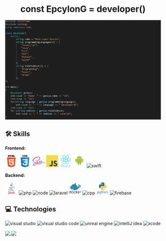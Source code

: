 <h1 align="center">const EpcylonG = developer() </h1>

![App Screenshot](./CodeCpp.png)

<h2>🛠 Skills</h2>

**Frontend:**
<p align="left">
<img src="https://raw.githubusercontent.com/devicons/devicon/master/icons/html5/html5-original-wordmark.svg" alt="html5" width="40" height="40"/>
<img src="https://raw.githubusercontent.com/devicons/devicon/master/icons/css3/css3-original-wordmark.svg" alt="css3" width="40" height="40"/>
<img src="https://raw.githubusercontent.com/devicons/devicon/master/icons/sass/sass-original.svg" alt="sass" width="40" height="40"/>
<img src="https://raw.githubusercontent.com/devicons/devicon/master/icons/javascript/javascript-original.svg" alt="javascript" width="40" height="40"/>
<img src="https://raw.githubusercontent.com/devicons/devicon/master/icons/react/react-original-wordmark.svg" alt="react" width="40" height="40"/>
<img src="https://raw.githubusercontent.com/devicons/devicon/master/icons/android/android-original-wordmark.svg" alt="andorid" width="40" height="40"/>
<img src="https://www.vectorlogo.zone/logos/swift/swift-icon.svg" alt="swift" width="40" height="40"/>
</p>
  
**Backend:**
<p align="left">
<img src="https://raw.githubusercontent.com/devicons/devicon/master/icons/java/java-original-wordmark.svg" alt="java" width="40" height="40"/>
<img src="https://www.vectorlogo.zone/logos/php/php-icon.svg" alt="php" width="40" height="40"/>
<img src="https://www.vectorlogo.zone/logos/nodejs/nodejs-icon.svg" alt="node" width="40" height="40"/>
<img src="https://www.vectorlogo.zone/logos/laravel/laravel-icon.svg" alt="laravel" width="40" height="40"/>
<img src="https://raw.githubusercontent.com/devicons/devicon/master/icons/docker/docker-original-wordmark.svg" alt="docker" width="40" height="40"/>
<img src="https://www.svgrepo.com/show/373526/cpp.svg" alt="cpp" width="40" height="40"/>
<img src="https://raw.githubusercontent.com/devicons/devicon/master/icons/python/python-original-wordmark.svg" alt="python" width="40" height="40"/>
  <img src="https://www.vectorlogo.zone/logos/firebase/firebase-icon.svg" alt="firebase" width="40" height="40"/>
</p>

<h2>💻 Technologies</h2>
<p align="left">
<img src="https://www.svgrepo.com/show/354520/visual-studio.svg" alt="visual studio" width="40" height="40"/>
<img src="https://www.vectorlogo.zone/logos/visualstudio_code/visualstudio_code-icon.svg" alt="visual studio code" width="40" height="40"/>
<img src="https://www.svgrepo.com/show/342328/unreal-engine.svg" alt="unreal engine" width="40" height="40"/>
<img src="https://www.svgrepo.com/show/353906/intellij-idea.svg" alt="intelliJ idea" width="40" height="40"/>
<img src="https://www.vectorlogo.zone/logos/apple_xcode/apple_xcode-icon.svg" alt="xcode" width="40" height="40"/>
</p>

<a href="https://github.com/EpcylonG/github-readme-stats">
  <img align="center" src="https://github-readme-stats.vercel.app/api?username=epcylong&count_private=true&hide=stars&show_icons=true&theme=react&hide_border=true" />
</a>
<a href="https://github.com/EpcylonG/github-readme-stats">
  <img align="center" src="https://github-readme-stats.vercel.app/api/top-langs/?username=epcylong&count_private=true&show_icons=true&theme=react&hide_border=true&layout=compact" />
</a>
